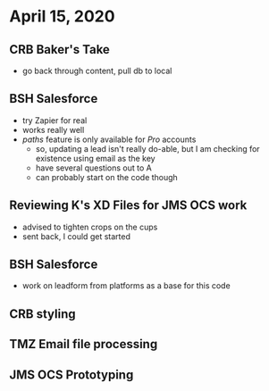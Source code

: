 # April 15, 2020

## CRB Baker's Take
- go back through content, pull db to local

## BSH Salesforce
- try Zapier for real
- works really well
- _paths_ feature is only available for *Pro* accounts
  - so, updating a lead isn't really do-able, but I am checking for existence using email as the key
  - have several questions out to A
  - can probably start on the code though

## Reviewing K's XD Files for JMS OCS work
- advised to tighten crops on the cups
- sent back, I could get started

## BSH Salesforce
- work on leadform from platforms as a base for this code

## CRB styling

## TMZ Email file processing

## JMS OCS Prototyping